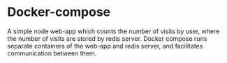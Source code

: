 # Docker-compose
A simple node web-app which counts the number of visits by user, where the number of visits are stored by redis server.
Docker compose runs separate containers of the web-app and redis server, and facilitates communication between them.
